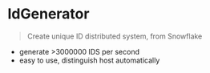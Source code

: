 # IdGenerator

> Create unique ID distributed system,  from Snowflake

* generate >3000000 IDS per second
* easy to use, distinguish host automatically